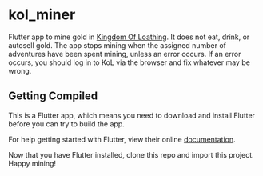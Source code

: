 # kol_miner

Flutter app to mine gold in [Kingdom Of Loathing](https://www.kingdomofloathing.com). It does not eat, drink, or autosell gold. The app stops mining when the assigned number of adventures have been spent mining, unless an error occurs. If an error occurs, you should log in to KoL via the browser and fix whatever may be wrong. 

## Getting Compiled

This is a Flutter app, which means you need to download and install Flutter before you can try to build the app.

For help getting started with Flutter, view their online
[documentation](https://flutter.io/).

Now that you have Flutter installed, clone this repo and import this project. Happy mining!
